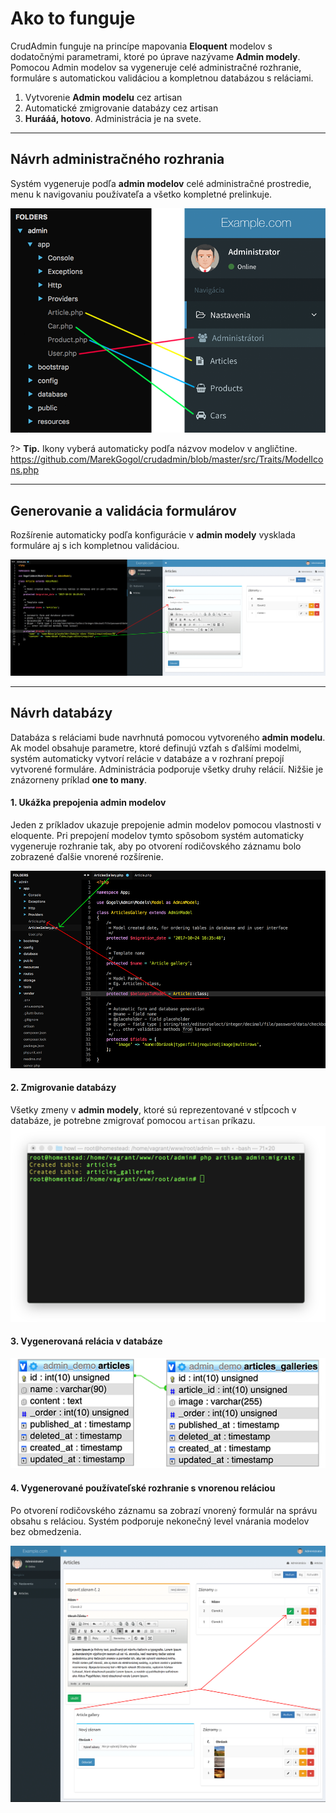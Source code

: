 # Ako to funguje
CrudAdmin funguje na princípe mapovania **Eloquent** modelov s
dodatočnými parametrami, ktoré po úprave nazývame **Admin modely**.
Pomocou Admin modelov sa vygeneruje celé administračné rozhranie,
formuláre s automatickou validáciou a kompletnou databázou s reláciami.

1. Vytvorenie **Admin modelu** cez artisan
2. Automatické zmigrovanie databázy cez artisan
3. **Hurááá, hotovo**. Administrácia je na svete.

---

## Návrh administračného rozhrania
Systém vygeneruje podľa **admin modelov** celé administračné prostredie, menu k
navigovaniu používateľa a všetko kompletné prelinkuje.

![models-structure](images/models-structure.png)

?> **Tip.** Ikony vyberá automaticky podľa názvov modelov v angličtine. https://github.com/MarekGogol/crudadmin/blob/master/src/Traits/ModelIcons.php

---

## Generovanie a validácia formulárov
Rozšírenie automaticky podľa konfigurácie v **admin modely** vysklada formuláre aj s ich kompletnou validáciou.

![admin-form](images/admin-form.png)

---

## Návrh databázy
Databáza s reláciami bude navrhnutá pomocou vytvoreného **admin
modelu**. Ak model obsahuje parametre, ktoré definujú vzťah s ďalšími modelmi,
systém automaticky vytvorí relácie v databáze a v rozhraní prepojí vytvorené formuláre.
Administrácia podporuje všetky druhy relácií. Nižšie je znázorneny príklad **one to many**.

#### 1. Ukážka prepojenia admin modelov
Jeden z príkladov ukazuje prepojenie admin modelov pomocou vlastnosti v eloquente. Pri
prepojení modelov tymto spôsobom systém automaticky vygeneruje rozhranie tak, aby po otvorení
rodičovského záznamu bolo zobrazené ďalšie vnorené rozšírenie.

![article-relationship-model](images/article-relationship-model.png)

#### 2. Zmigrovanie databázy
Všetky zmeny v **admin modely**, ktoré sú reprezentované v stĺpcoch v databáze, je potrebne zmigrovať
pomocou `artisan` príkazu.
![article-migrate](images/article-migration.png)

#### 3. Vygenerovaná relácia v databáze
![article-relationship-diagram](images/article-relationship-diagram.png)

#### 4. Vygenerované používateľské rozhranie s vnorenou reláciou
Po otvorení rodičovského záznamu sa zobrazí vnorený formulár na správu obsahu s reláciou.
Systém podporuje nekonečný level vnárania modelov bez obmedzenia.

![article-relationship-diagram](images/article-relationship-ui.png)